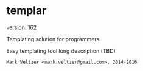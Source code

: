 templar
=======

version: 162

Templating solution for programmers

Easy templating tool long description (TBD)

	Mark Veltzer <mark.veltzer@gmail.com>, 2014-2016
